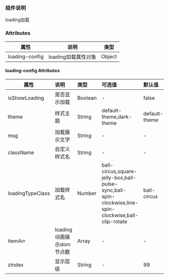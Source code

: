 ### 组件说明
 loading加载

### Attributes

| 属性         | 说明             | 类型    |
| ------------ | ---------------- | ------- |
| loading-config | loading加载属性对象      | Object  |

#### loading-config Attributes

| 属性           | 说明         |       类型       | 可选值 | 默认值 |
| -------------- | :----------- | :--------------- | :----- | :----- |
| isShowLoading  |   是否显示加载   |    Boolean       |   -   | false |
| theme         | 样式主题 |      String      | default-theme,dark-theme |  default-theme  |
| msg | 加载展示文字 |      String      |   -   |  -  |
| className | 自定义样式名 |      String      | - | - |
| loadingTypeClass | 加载样式名 |      Number      |   ball-circus,square-jelly-box,ball-pulse-sync,ball-spin-clockwise,line-spin-clockwise,ball-clip-rotate   |   ball-circus   |
| itemArr | loading动画展示dom节点数 | Array |   -   |   -   |
| zIndex | 显示层级 | String | - | 99 |

